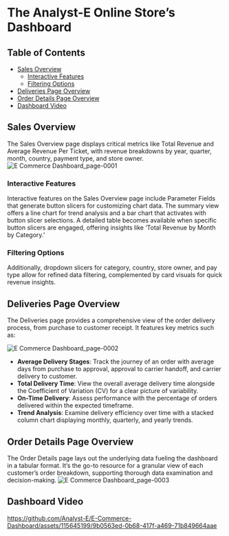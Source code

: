 # The Analyst-E Online Store’s Dashboard

## Table of Contents
- [Sales Overview](#sales-overview)
  - [Interactive Features](#interactive-features)
  - [Filtering Options](#filtering-options)
- [Deliveries Page Overview](#deliveries-page-overview)
- [Order Details Page Overview](#order-details-page-overview)
- [Dashboard Video](#dashboard-video)

## Sales Overview

The Sales Overview page displays critical metrics like Total Revenue and Average Revenue Per Ticket, with revenue breakdowns by year, quarter, month, country, payment type, and store owner.
![E Commerce Dashboard_page-0001](https://github.com/Analyst-E/E-Commerce-Dashboard/assets/115645199/308392db-b45e-4ba3-b61a-30d2268fa20e)

### Interactive Features

Interactive features on the Sales Overview page include Parameter Fields that generate button slicers for customizing chart data. The summary view offers a line chart for trend analysis and a bar chart that activates with button slicer selections. A detailed table becomes available when specific button slicers are engaged, offering insights like ‘Total Revenue by Month by Category.’

### Filtering Options

Additionally, dropdown slicers for category, country, store owner, and pay type allow for refined data filtering, complemented by card visuals for quick revenue insights.

## Deliveries Page Overview

The Deliveries page provides a comprehensive view of the order delivery process, from purchase to customer receipt. It features key metrics such as:

![E Commerce Dashboard_page-0002](https://github.com/Analyst-E/E-Commerce-Dashboard/assets/115645199/739aba4a-61d1-4f95-a3a5-bbf7e7ad117f)


- **Average Delivery Stages**: Track the journey of an order with average days from purchase to approval, approval to carrier handoff, and carrier delivery to customer.
- **Total Delivery Time**: View the overall average delivery time alongside the Coefficient of Variation (CV) for a clear picture of variability.
- **On-Time Delivery**: Assess performance with the percentage of orders delivered within the expected timeframe.
- **Trend Analysis**: Examine delivery efficiency over time with a stacked column chart displaying monthly, quarterly, and yearly trends.

## Order Details Page Overview

The Order Details page lays out the underlying data fueling the dashboard in a tabular format. It’s the go-to resource for a granular view of each customer’s order breakdown, supporting thorough data examination and decision-making.
![E Commerce Dashboard_page-0003](https://github.com/Analyst-E/E-Commerce-Dashboard/assets/115645199/0ff52c13-d29a-4c2d-af16-d49d1f23987d)


## Dashboard Video
https://github.com/Analyst-E/E-Commerce-Dashboard/assets/115645199/9b0563ed-0b68-417f-a469-71b849664aae



